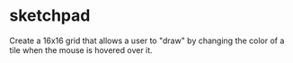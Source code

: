 # sketchpad

Create a 16x16 grid that allows a user to "draw" by
changing the color of a tile when the mouse is hovered
over it.